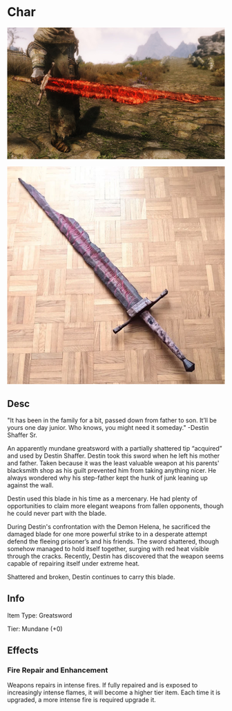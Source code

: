 # Char

![Copyright](Char2.png)

![Copyright](Char.png)

## Desc

"It has been in the family for a bit, passed down from father to son. It’ll be yours one day junior. Who knows, you might need it someday." -Destin Shaffer Sr.

An apparently mundane greatsword with a partially shattered tip “acquired” and used by Destin Shaffer. Destin took this sword when he left his mother and father. Taken because it was the least valuable weapon at his parents' blacksmith shop as his guilt prevented him from taking anything nicer. He always wondered why his step-father kept the hunk of junk leaning up against the wall.

Destin used this blade in his time as a mercenary. He had plenty of opportunities to claim more elegant weapons from fallen opponents, though he could never part with the blade.

During Destin's confrontation with the Demon Helena, he sacrificed the damaged blade for one more powerful strike to in a desperate attempt defend the fleeing prisoner’s and his friends. The sword shattered, though somehow managed to hold itself together, surging with red heat visible through the cracks. Recently, Destin has discovered that the weapon seems capable of repairing itself under extreme heat.

Shattered and broken, Destin continues to carry this blade.

## Info

Item Type: Greatsword

Tier: Mundane (+0)

## Effects

### Fire Repair and Enhancement

Weapons repairs in intense fires. If fully repaired and is exposed to increasingly intense flames, it will become a higher tier item. Each time it is upgraded, a more intense fire is required upgrade it.
